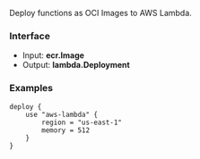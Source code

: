 <!-- This file was generated via `make gen/integrations-hcl` -->
Deploy functions as OCI Images to AWS Lambda.

### Interface

- Input: **ecr.Image**
- Output: **lambda.Deployment**

### Examples

```hcl
deploy {
	use "aws-lambda" {
		region = "us-east-1"
		memory = 512
	}
}
```


